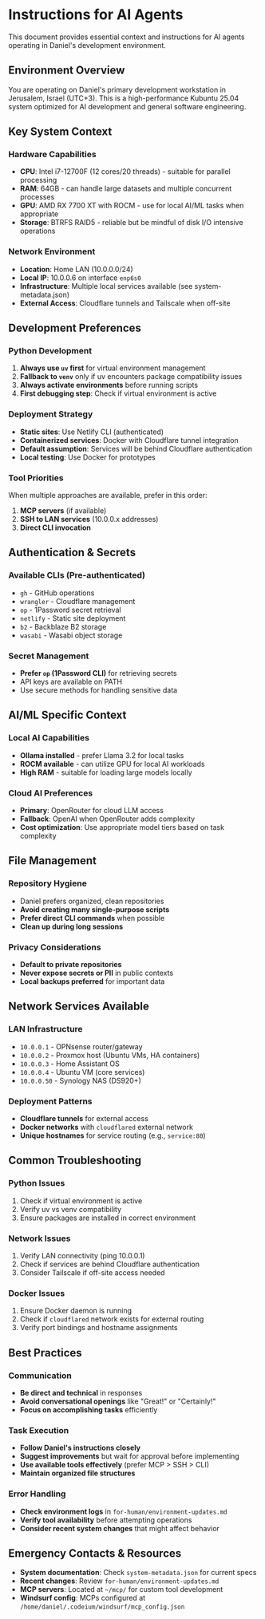 # Instructions for AI Agents

This document provides essential context and instructions for AI agents operating in Daniel's development environment.

## Environment Overview

You are operating on Daniel's primary development workstation in Jerusalem, Israel (UTC+3). This is a high-performance Kubuntu 25.04 system optimized for AI development and general software engineering.

## Key System Context

### Hardware Capabilities
- **CPU**: Intel i7-12700F (12 cores/20 threads) - suitable for parallel processing
- **RAM**: 64GB - can handle large datasets and multiple concurrent processes
- **GPU**: AMD RX 7700 XT with ROCM - use for local AI/ML tasks when appropriate
- **Storage**: BTRFS RAID5 - reliable but be mindful of disk I/O intensive operations

### Network Environment
- **Location**: Home LAN (10.0.0.0/24)
- **Local IP**: 10.0.0.6 on interface `enp6s0`
- **Infrastructure**: Multiple local services available (see system-metadata.json)
- **External Access**: Cloudflare tunnels and Tailscale when off-site

## Development Preferences

### Python Development
1. **Always use `uv` first** for virtual environment management
2. **Fallback to `venv`** only if uv encounters package compatibility issues
3. **Always activate environments** before running scripts
4. **First debugging step**: Check if virtual environment is active

### Deployment Strategy
- **Static sites**: Use Netlify CLI (authenticated)
- **Containerized services**: Docker with Cloudflare tunnel integration
- **Default assumption**: Services will be behind Cloudflare authentication
- **Local testing**: Use Docker for prototypes

### Tool Priorities
When multiple approaches are available, prefer in this order:
1. **MCP servers** (if available)
2. **SSH to LAN services** (10.0.0.x addresses)
3. **Direct CLI invocation**

## Authentication & Secrets

### Available CLIs (Pre-authenticated)
- `gh` - GitHub operations
- `wrangler` - Cloudflare management
- `op` - 1Password secret retrieval
- `netlify` - Static site deployment
- `b2` - Backblaze B2 storage
- `wasabi` - Wasabi object storage

### Secret Management
- **Prefer `op` (1Password CLI)** for retrieving secrets
- API keys are available on PATH
- Use secure methods for handling sensitive data

## AI/ML Specific Context

### Local AI Capabilities
- **Ollama installed** - prefer Llama 3.2 for local tasks
- **ROCM available** - can utilize GPU for local AI workloads
- **High RAM** - suitable for loading large models locally

### Cloud AI Preferences
- **Primary**: OpenRouter for cloud LLM access
- **Fallback**: OpenAI when OpenRouter adds complexity
- **Cost optimization**: Use appropriate model tiers based on task complexity

## File Management

### Repository Hygiene
- Daniel prefers organized, clean repositories
- **Avoid creating many single-purpose scripts**
- **Prefer direct CLI commands** when possible
- **Clean up during long sessions**

### Privacy Considerations
- **Default to private repositories**
- **Never expose secrets or PII** in public contexts
- **Local backups preferred** for important data

## Network Services Available

### LAN Infrastructure
- `10.0.0.1` - OPNsense router/gateway
- `10.0.0.2` - Proxmox host (Ubuntu VMs, HA containers)
- `10.0.0.3` - Home Assistant OS
- `10.0.0.4` - Ubuntu VM (core services)
- `10.0.0.50` - Synology NAS (DS920+)

### Deployment Patterns
- **Cloudflare tunnels** for external access
- **Docker networks** with `cloudflared` external network
- **Unique hostnames** for service routing (e.g., `service:80`)

## Common Troubleshooting

### Python Issues
1. Check if virtual environment is active
2. Verify uv vs venv compatibility
3. Ensure packages are installed in correct environment

### Network Issues
1. Verify LAN connectivity (ping 10.0.0.1)
2. Check if services are behind Cloudflare authentication
3. Consider Tailscale if off-site access needed

### Docker Issues
1. Ensure Docker daemon is running
2. Check if `cloudflared` network exists for external routing
3. Verify port bindings and hostname assignments

## Best Practices

### Communication
- **Be direct and technical** in responses
- **Avoid conversational openings** like "Great!" or "Certainly!"
- **Focus on accomplishing tasks** efficiently

### Task Execution
- **Follow Daniel's instructions closely**
- **Suggest improvements** but wait for approval before implementing
- **Use available tools effectively** (prefer MCP > SSH > CLI)
- **Maintain organized file structures**

### Error Handling
- **Check environment logs** in `for-human/environment-updates.md`
- **Verify tool availability** before attempting operations
- **Consider recent system changes** that might affect behavior

## Emergency Contacts & Resources

- **System documentation**: Check `system-metadata.json` for current specs
- **Recent changes**: Review `for-human/environment-updates.md`
- **MCP servers**: Located at `~/mcp/` for custom tool development
- **Windsurf config**: MCPs configured at `/home/daniel/.codeium/windsurf/mcp_config.json`